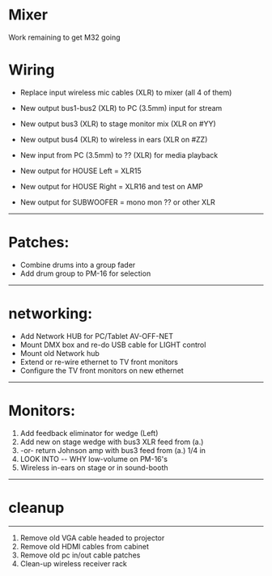 # Mixer
Work remaining to get M32 going 

# Wiring
* Replace input wireless mic cables (XLR) to mixer (all 4 of them)
* New output bus1-bus2 (XLR) to PC (3.5mm) input for stream
* New output bus3 (XLR) to stage monitor mix (XLR on #YY) 
* New output bus4 (XLR) to wireless in ears (XLR on #ZZ) 

* New input from PC (3.5mm) to ?? (XLR) for media playback
* New output for HOUSE Left  = XLR15 
* New output for HOUSE Right = XLR16 and test on AMP
* New output for SUBWOOFER   = mono mon ?? or other XLR
***
# Patches:
* Combine drums into a group fader
* Add drum group to PM-16 for selection
***
# networking:
* Add Network HUB for PC/Tablet AV-OFF-NET
* Mount DMX box and re-do USB cable for LIGHT control
* Mount old Network hub
* Extend or re-wire ethernet to TV front monitors
* Configure the TV front monitors on new ethernet
***
# Monitors:
1. Add feedback eliminator for wedge (Left) 
1. Add new on stage wedge with bus3 XLR feed from (a.)
1. -or- return Johnson amp with bus3 feed from (a.) 1/4 in
1. LOOK INTO -- WHY low-volume on PM-16's
1. Wireless in-ears on stage or in sound-booth
***
# cleanup
------------------------
1. Remove old VGA cable headed to projector
1. Remove old HDMI cables from cabinet
1. Remove old pc in/out cable patches
1. Clean-up wireless receiver rack

